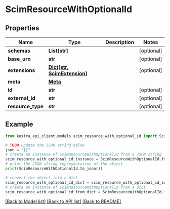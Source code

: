 # ScimResourceWithOptionalId


## Properties

Name | Type | Description | Notes
------------ | ------------- | ------------- | -------------
**schemas** | **List[str]** |  | [optional] 
**base_urn** | **str** |  | [optional] 
**extensions** | [**Dict[str, ScimExtension]**](ScimExtension.md) |  | [optional] 
**meta** | [**Meta**](Meta.md) |  | 
**id** | **str** |  | [optional] 
**external_id** | **str** |  | [optional] 
**resource_type** | **str** |  | [optional] 

## Example

```python
from kestra_api_client.models.scim_resource_with_optional_id import ScimResourceWithOptionalId

# TODO update the JSON string below
json = "{}"
# create an instance of ScimResourceWithOptionalId from a JSON string
scim_resource_with_optional_id_instance = ScimResourceWithOptionalId.from_json(json)
# print the JSON string representation of the object
print(ScimResourceWithOptionalId.to_json())

# convert the object into a dict
scim_resource_with_optional_id_dict = scim_resource_with_optional_id_instance.to_dict()
# create an instance of ScimResourceWithOptionalId from a dict
scim_resource_with_optional_id_from_dict = ScimResourceWithOptionalId.from_dict(scim_resource_with_optional_id_dict)
```
[[Back to Model list]](../README.md#documentation-for-models) [[Back to API list]](../README.md#documentation-for-api-endpoints) [[Back to README]](../README.md)


